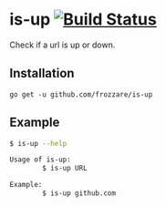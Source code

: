 is-up [![Build Status](https://travis-ci.org/frozzare/is-up.svg?branch=master)](https://travis-ci.org/frozzare/is-up)
=====

Check if a url is up or down.

## Installation

```
go get -u github.com/frozzare/is-up
```

## Example

```bash
$ is-up --help

Usage of is-up:
		$ is-up URL

Example:
		$ is-up github.com

```